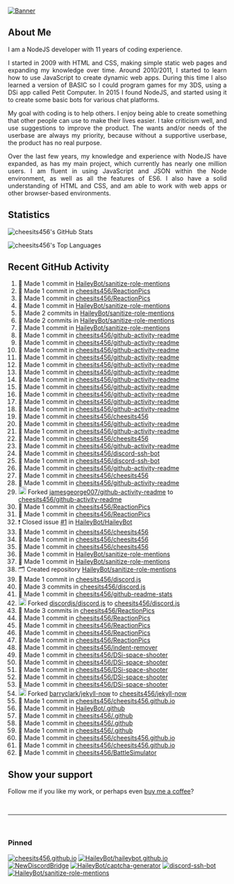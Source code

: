 [![Banner][banner-img]][banner-link]

## About Me

<p align="justify">I am a NodeJS developer with 11 years of coding experience.</p>

<p align="justify">I started in 2009 with HTML and CSS, making simple static web pages and expanding my knowledge over time. Around 2010/2011, I started to learn how to use JavaScript to create dynamic web apps. During this time I also learned a version of BASIC so I could program games for my 3DS, using a DSi app called Petit Computer. In 2015 I found NodeJS, and started using it to create some basic bots for various chat platforms.</p>

<p align="justify">My goal with coding is to help others. I enjoy being able to create something that other people can use to make their lives easier. I take criticism well, and use suggestions to improve the product. The wants and/or needs of the userbase are always my priority, because without a supportive userbase, the product has no real purpose.</p>

<p align="justify">Over the last few years, my knowledge and experience with NodeJS have expanded, as has my main project, which currently has nearly one million users. I am fluent in using JavaScript and JSON within the Node environment, as well as all the features of ES6. I also have a solid understanding of HTML and CSS, and am able to work with web apps or other browser-based environments.</p>

## Statistics

![cheesits456's GitHub Stats][github-stats-img]

![cheesits456's Top Languages][github-langs-img]

## Recent GitHub Activity

<!--START_SECTION:activity-->
1. 📝 Made 1 commit in [HaileyBot/sanitize-role-mentions](https://github.com/HaileyBot/sanitize-role-mentions)
2. 📝 Made 1 commit in [cheesits456/ReactionPics](https://github.com/cheesits456/ReactionPics)
3. 📝 Made 1 commit in [cheesits456/ReactionPics](https://github.com/cheesits456/ReactionPics)
4. 📝 Made 1 commit in [HaileyBot/sanitize-role-mentions](https://github.com/HaileyBot/sanitize-role-mentions)
5. 📝 Made 2 commits in [HaileyBot/sanitize-role-mentions](https://github.com/HaileyBot/sanitize-role-mentions)
6. 📝 Made 2 commits in [HaileyBot/sanitize-role-mentions](https://github.com/HaileyBot/sanitize-role-mentions)
7. 📝 Made 1 commit in [HaileyBot/sanitize-role-mentions](https://github.com/HaileyBot/sanitize-role-mentions)
8. 📝 Made 1 commit in [cheesits456/github-activity-readme](https://github.com/cheesits456/github-activity-readme)
9. 📝 Made 1 commit in [cheesits456/github-activity-readme](https://github.com/cheesits456/github-activity-readme)
10. 📝 Made 1 commit in [cheesits456/github-activity-readme](https://github.com/cheesits456/github-activity-readme)
11. 📝 Made 1 commit in [cheesits456/github-activity-readme](https://github.com/cheesits456/github-activity-readme)
12. 📝 Made 1 commit in [cheesits456/github-activity-readme](https://github.com/cheesits456/github-activity-readme)
13. 📝 Made 1 commit in [cheesits456/github-activity-readme](https://github.com/cheesits456/github-activity-readme)
14. 📝 Made 1 commit in [cheesits456/github-activity-readme](https://github.com/cheesits456/github-activity-readme)
15. 📝 Made 1 commit in [cheesits456/github-activity-readme](https://github.com/cheesits456/github-activity-readme)
16. 📝 Made 1 commit in [cheesits456/github-activity-readme](https://github.com/cheesits456/github-activity-readme)
17. 📝 Made 1 commit in [cheesits456/github-activity-readme](https://github.com/cheesits456/github-activity-readme)
18. 📝 Made 1 commit in [cheesits456/github-activity-readme](https://github.com/cheesits456/github-activity-readme)
19. 📝 Made 1 commit in [cheesits456/cheesits456](https://github.com/cheesits456/cheesits456)
20. 📝 Made 1 commit in [cheesits456/github-activity-readme](https://github.com/cheesits456/github-activity-readme)
21. 📝 Made 1 commit in [cheesits456/github-activity-readme](https://github.com/cheesits456/github-activity-readme)
22. 📝 Made 1 commit in [cheesits456/cheesits456](https://github.com/cheesits456/cheesits456)
23. 📝 Made 1 commit in [cheesits456/github-activity-readme](https://github.com/cheesits456/github-activity-readme)
24. 📝 Made 1 commit in [cheesits456/discord-ssh-bot](https://github.com/cheesits456/discord-ssh-bot)
25. 📝 Made 1 commit in [cheesits456/discord-ssh-bot](https://github.com/cheesits456/discord-ssh-bot)
26. 📝 Made 1 commit in [cheesits456/github-activity-readme](https://github.com/cheesits456/github-activity-readme)
27. 📝 Made 1 commit in [cheesits456/cheesits456](https://github.com/cheesits456/cheesits456)
28. 📝 Made 1 commit in [cheesits456/github-activity-readme](https://github.com/cheesits456/github-activity-readme)
29. <img alt="🍴" src="https://github.com/cheesits456/github-activity-readme/raw/master/icons/fork.svg" height="18"> Forked [jamesgeorge007/github-activity-readme](https://github.com/jamesgeorge007/github-activity-readme) to [cheesits456/github-activity-readme](https://github.com/cheesits456/github-activity-readme)
30. 📝 Made 1 commit in [cheesits456/ReactionPics](https://github.com/cheesits456/ReactionPics)
31. 📝 Made 1 commit in [cheesits456/ReactionPics](https://github.com/cheesits456/ReactionPics)
32. ❗️ Closed issue [#1](https://github.com//HaileyBot/HaileyBot/issues/1) in [HaileyBot/HaileyBot](https://github.com/HaileyBot/HaileyBot)
33. 📝 Made 1 commit in [cheesits456/cheesits456](https://github.com/cheesits456/cheesits456)
34. 📝 Made 1 commit in [cheesits456/cheesits456](https://github.com/cheesits456/cheesits456)
35. 📝 Made 1 commit in [cheesits456/cheesits456](https://github.com/cheesits456/cheesits456)
36. 📝 Made 1 commit in [HaileyBot/sanitize-role-mentions](https://github.com/HaileyBot/sanitize-role-mentions)
37. 📝 Made 1 commit in [HaileyBot/sanitize-role-mentions](https://github.com/HaileyBot/sanitize-role-mentions)
38. 🗂 Created repository [HaileyBot/sanitize-role-mentions](https://github.com/HaileyBot/sanitize-role-mentions)
39. 📝 Made 1 commit in [cheesits456/discord.js](https://github.com/cheesits456/discord.js)
40. 📝 Made 3 commits in [cheesits456/discord.js](https://github.com/cheesits456/discord.js)
41. 📝 Made 1 commit in [cheesits456/github-readme-stats](https://github.com/cheesits456/github-readme-stats)
42. <img alt="🍴" src="https://github.com/cheesits456/github-activity-readme/raw/master/icons/fork.svg" height="18"> Forked [discordjs/discord.js](https://github.com/discordjs/discord.js) to [cheesits456/discord.js](https://github.com/cheesits456/discord.js)
43. 📝 Made 3 commits in [cheesits456/ReactionPics](https://github.com/cheesits456/ReactionPics)
44. 📝 Made 1 commit in [cheesits456/ReactionPics](https://github.com/cheesits456/ReactionPics)
45. 📝 Made 1 commit in [cheesits456/ReactionPics](https://github.com/cheesits456/ReactionPics)
46. 📝 Made 1 commit in [cheesits456/ReactionPics](https://github.com/cheesits456/ReactionPics)
47. 📝 Made 1 commit in [cheesits456/ReactionPics](https://github.com/cheesits456/ReactionPics)
48. 📝 Made 1 commit in [cheesits456/indent-remover](https://github.com/cheesits456/indent-remover)
49. 📝 Made 1 commit in [cheesits456/DSi-space-shooter](https://github.com/cheesits456/DSi-space-shooter)
50. 📝 Made 1 commit in [cheesits456/DSi-space-shooter](https://github.com/cheesits456/DSi-space-shooter)
51. 📝 Made 1 commit in [cheesits456/DSi-space-shooter](https://github.com/cheesits456/DSi-space-shooter)
52. 📝 Made 1 commit in [cheesits456/DSi-space-shooter](https://github.com/cheesits456/DSi-space-shooter)
53. 📝 Made 1 commit in [cheesits456/DSi-space-shooter](https://github.com/cheesits456/DSi-space-shooter)
54. <img alt="🍴" src="https://github.com/cheesits456/github-activity-readme/raw/master/icons/fork.svg" height="18"> Forked [barryclark/jekyll-now](https://github.com/barryclark/jekyll-now) to [cheesits456/jekyll-now](https://github.com/cheesits456/jekyll-now)
55. 📝 Made 1 commit in [cheesits456/cheesits456.github.io](https://github.com/cheesits456/cheesits456.github.io)
56. 📝 Made 1 commit in [HaileyBot/.github](https://github.com/HaileyBot/.github)
57. 📝 Made 1 commit in [cheesits456/.github](https://github.com/cheesits456/.github)
58. 📝 Made 1 commit in [cheesits456/.github](https://github.com/cheesits456/.github)
59. 📝 Made 1 commit in [cheesits456/.github](https://github.com/cheesits456/.github)
60. 📝 Made 1 commit in [cheesits456/cheesits456.github.io](https://github.com/cheesits456/cheesits456.github.io)
61. 📝 Made 1 commit in [cheesits456/cheesits456.github.io](https://github.com/cheesits456/cheesits456.github.io)
62. 📝 Made 1 commit in [cheesits456/BattleSimulator](https://github.com/cheesits456/BattleSimulator)
<!--END_SECTION:activity-->

## Show your support

Follow me if you like my work, or perhaps even [buy me a coffee][donate]?

<br><hr><br>

### Pinned

[![cheesits456.github.io][pin1-img]][pin1-link]
[![HaileyBot/haileybot.github.io][pin2-img]][pin2-link]
[![NewDiscordBridge][pin3-img]][pin3-link]
[![HaileyBot/captcha-generator][pin4-img]][pin4-link]
[![discord-ssh-bot][pin5-img]][pin5-link]
[![HaileyBot/sanitize-role-mentions][pin6-img]][pin6-link]



<!-- Link anchors -->
[banner-img]: https://raw.githubusercontent.com/cheesits456/cheesits456/master/personal-banner.gif
[banner-link]: https://social.cheesits456.dev

[donate]: https://donate.haileybot.com

[website-img]: https://img.shields.io/badge/-Website-e722e7?style=for-the-badge
[website-link]: https://cheesits456.dev
[discord-img]: https://img.shields.io/badge/-Discord-e722e7?style=for-the-badge
[discord-link]: https://discord.gg/7QH4YeD
[email-img]: https://img.shields.io/badge/-E--Mail-e722e7?style=for-the-badge
[email-link]: mailto:quin@cheesits456.dev

[github-stats-img]: https://cheesits456-readme-stats.vercel.app/api?username=cheesits456&count_private=true&show_icons=true&include_all_commits=true
[github-langs-img]: https://cheesits456-readme-stats.vercel.app/api/top-langs?username=cheesits456&layout=compact&hide=smarty

[pin1-img]: https://cheesits456-readme-stats.vercel.app/api/pin/?username=cheesits456&repo=cheesits456.github.io
[pin1-link]: https://github.com/cheesits456/cheesits456.github.io
[pin2-img]: https://cheesits456-readme-stats.vercel.app/api/pin/?username=HaileyBot&repo=haileybot.github.io&show_owner=true
[pin2-link]: https://github.com/HaileyBot/haileybot.github.io
[pin3-img]: https://cheesits456-readme-stats.vercel.app/api/pin/?username=cheesits456&repo=NewDiscordBridge
[pin3-link]: https://github.com/cheesits456/NewDiscordBridge
[pin4-img]: https://cheesits456-readme-stats.vercel.app/api/pin/?username=HaileyBot&repo=captcha-generator&show_owner=true
[pin4-link]: https://github.com/HaileyBot/captcha-generator
[pin5-img]: https://cheesits456-readme-stats.vercel.app/api/pin/?username=cheesits456&repo=discord-ssh-bot
[pin5-link]: https://github.com/cheesits456/discord-ssh-bot
[pin6-img]: https://cheesits456-readme-stats.vercel.app/api/pin/?username=HaileyBot&repo=sanitize-role-mentions&show_owner=true
[pin6-link]: https://github.com/HaileyBot/sanitize-role-mentions
